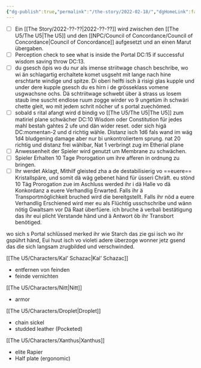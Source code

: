 ```yaml
---
{"dg-publish":true,"permalink":"/the-story/2022-02-18/","dgHomeLink":false,"dgPassFrontmatter":true}
---
```


- [ ] Ein [[The Story/2022-??-??|2022-??-??]] wird zwischen den [[The U5/The U5|The U5]] und den [[NPC/Council of Concordance/Council of Concordance|Council of Concordance]] aufgesetzt und an einen Marut übergaben.
- [ ] Perception check to see what is inside the Portal DC:15 if successful wisdom saving throw DC:13.
- [ ] du gsesch öpis wo du nur als imense striitwage chasch beschribe, wo wi än schlagartig erchaltete komet usgseht mit lange nach hine erschtarte windige und spitze. Di oberi helfti isch ä risigi glas kupple und under dere kupple gsesch du es hirn i de grösseklass vomene usgwachsne ochs. Dä schtriitwage schwebt über ä strass us losem staub ime suscht endlose ruum zogge wirder vo 9 ungetüm ih schwäri chette gleit, wo mit jedem schrit nöcher uf s portal zuechömed.
- [ ] sobald s rital afangt wird d bindig vo [[The U5/The U5|The U5]] zum matiriel plane schwächer DC:10 Wisdom oder Constitution für jedes mahl bestah gahtes 2 ufe und dän wider reset. oder sich higä DC:momentan-2 und d richtig wähle. Distanz isch 1d6 fals wand im wäg 1d4 bludgening damage aber nur bi unkontroliertem sprung. nat 20 richtig und distanz frei wählbar, Nat 1 verbringt zug im Etherial plane
- [ ] Anwessenheit der Spieler wird genutzt um Membrane zu schwächen.
- [ ] Spieler Erhalten 10 Tage Prorogation um ihre afferen in ordnung zu bringen.
- [ ] Ihr werdet Aklagt, Mithilf gleisted zha a de destabilisierig vo ==euere== Kristallspäre, und somit dä wäg gebenet händ für üsseri Chräft. eu stönd 10 Täg Prorogation zue im Aschluss werded ihr i dä Halle vo dä Konkordanz a euere Verhandlig Erwarted. Falls ihr ä Transportmöglichkeit bruched wird die bereitgstellt. Falls ihr nöd a euere Verhandlig Erschiened wird mer eu als Flüchtig usschschribe und wänn nötig Gwaltsam vor Dä Raat überfüere. ich bruche ä verbali bestätigung das ihr eui plicht Verstande händ und ä Antwort öb ihr Transbort benötiged.

wo sich s Portal schlüssed merked ihr wie Starch das zie gsi isch wo ihr gspührt händ, Eui huut isch vo violeti adere überzoge wonner jetz gsend das die sich langsam zrugbilded und verschwinded.

[[The U5/Characters/Kal’ Schazac|Kal’ Schazac]]
- entfernen von feinden 
- feinde vernichten

[[The U5/Characters/Nitt|Nitt]]
- armor

[[The U5/Characters/Droplet|Droplet]]
- chain sickel
- studded leather (Pocketed)

[[The U5/Characters/Xanthus|Xanthus]]
- elite Rapier
- Half plate (ergonomic)
